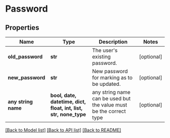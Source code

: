 # Password


## Properties
Name | Type | Description | Notes
------------ | ------------- | ------------- | -------------
**old_password** | **str** | The user&#39;s existing password. | [optional] 
**new_password** | **str** | New password for marking as to be updated. | [optional] 
**any string name** | **bool, date, datetime, dict, float, int, list, str, none_type** | any string name can be used but the value must be the correct type | [optional]

[[Back to Model list]](../README.md#documentation-for-models) [[Back to API list]](../README.md#documentation-for-api-endpoints) [[Back to README]](../README.md)


